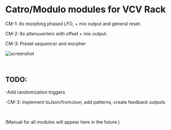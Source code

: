 
# Catro/Modulo modules for VCV Rack

CM-1: 8x morphing phased LFO, + mix output and general reset.

CM-2: 8x attenuverters with offset + mix output.

CM-3: Preset sequencer and morpher 

![screenshot](https://github.com/catronomix/catro-modulo/blob/master/CMmodules.png?raw=true)

&nbsp;

## TODO:

-Add randomization triggers

-CM-3: implement toJson/fromJson, add patterns, create feedback outputs

&nbsp;

(Manual for all modules will appear here in the future.)

